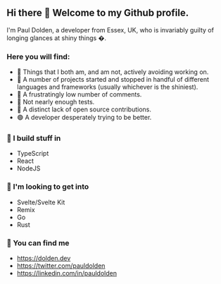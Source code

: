 ## Hi there 👋 Welcome to my Github profile.  

I'm Paul Dolden, a developer from Essex, UK, who is invariably guilty of longing glances at shiny things �.

### Here you will find:

- 🔴 Things that I both am, and am not, actively avoiding working on.
- 🔴 A number of projects started and stopped in handful of different languages and frameworks (usually whichever is the shiniest).
- 🔴 A frustratingly low number of comments. 
- 🔴 Not nearly enough tests.
- 🔴 A distinct lack of open source contributions.
- 🟢 A developer desperately trying to be better.

### 🔨 I build stuff in

- TypeScript
- React
- NodeJS

### 💭 I'm looking to get into
- Svelte/Svelte Kit
- Remix
- Go
- Rust

### 📍 You can find me

- https://dolden.dev
- https://twitter.com/pauldolden
- https://linkedin.com/in/pauldolden


<!--
**pauldolden/pauldolden** is a ✨ _special_ ✨ repository because its `README.md` (this file) appears on your GitHub profile.

Here are some ideas to get you started:

- 🔭 I’m currently working on ...
- 🌱 I’m currently learning ...
- 👯 I’m looking to collaborate on ...
- 🤔 I’m looking for help with ...
- 💬 Ask me about ...
- 📫 How to reach me: ...
- 😄 Pronouns: ...
- ⚡ Fun fact: ...
-->
